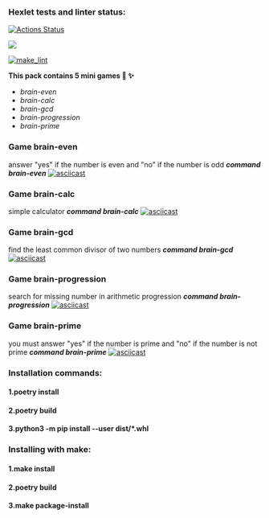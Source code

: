 ### Hexlet tests and linter status:
[![Actions Status](https://github.com/Dobrovera/python-project-lvl1/workflows/hexlet-check/badge.svg)](https://github.com/Dobrovera/python-project-lvl1/actions)

<a href="https://codeclimate.com/github/Dobrovera/python-project-lvl1/maintainability"><img src="https://api.codeclimate.com/v1/badges/53ed38a27c1ddd6515b2/maintainability" /></a>

[![make_lint](https://github.com/Dobrovera/python-project-lvl1/actions/workflows/make_lint.yml/badge.svg)](https://github.com/Dobrovera/python-project-lvl1/actions/workflows/make_lint.yml)

**This pack contains 5 mini games :dizzy: :sparkles:**


+ *brain-even*
+ *brain-calc*
+ *brain-gcd*
+ *brain-progression*
+ *brain-prime*


### Game brain-even
answer "yes" if the number is even and "no" if the number is odd
***command brain-even***
[![asciicast](https://asciinema.org/a/O4LKSfpqmPDu0hhdXx2HYzQX3.svg)](https://asciinema.org/a/O4LKSfpqmPDu0hhdXx2HYzQX3)

### Game brain-calc
simple calculator
***command brain-calc***
[![asciicast](https://asciinema.org/a/XjF2zYguNzmW3xfxl04qxMej8.svg)](https://asciinema.org/a/XjF2zYguNzmW3xfxl04qxMej8)

### Game brain-gcd
find the least common divisor of two numbers
***command brain-gcd***
[![asciicast](https://asciinema.org/a/sEenQ22x6UftIwbeZj1FrJDLj.svg)](https://asciinema.org/a/sEenQ22x6UftIwbeZj1FrJDLj)

### Game brain-progression
search for missing number in arithmetic progression
***command brain-progression***
[![asciicast](https://asciinema.org/a/KWuw5R2adKOaobVLoevXfqrzU.svg)](https://asciinema.org/a/KWuw5R2adKOaobVLoevXfqrzU)

### Game brain-prime
you must answer "yes" if the number is prime and "no" if the number is not prime
***command brain-prime***
[![asciicast](https://asciinema.org/a/yPkkO0QHGz12WEdtMugfFWxfu.svg)](https://asciinema.org/a/yPkkO0QHGz12WEdtMugfFWxfu)

### Installation commands:

#### 1.poetry install
#### 2.poetry build
#### 3.python3 -m pip install --user dist/*.whl

### Installing with make:

#### 1.make install
#### 2.poetry build
#### 3.make package-install
